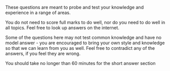 These questions are meant to probe and test your knowledge and experience in a range of areas.

You do not need to score full marks to do well, nor do you need to do well in all topics. Feel free to look up answers on the internet.

Some of the questions here may not test common knowledge and have no model answer - you are encouraged to bring your own style and knowledge so that we can learn from you as well. Feel free to contradict any of the answers, if you feel they are wrong.

You should take no longer than 60 minutes for the short answer section
